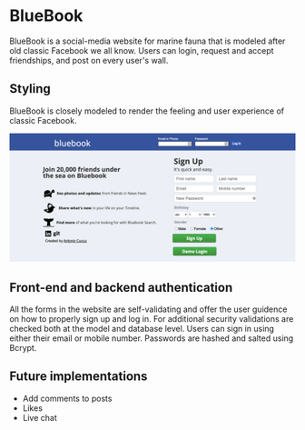 # BlueBook

BlueBook is a social-media website for marine fauna that is modeled after old classic Facebook we all know. Users can login, request and accept friendships, and post on every user's wall. 

## Styling 

BlueBook is closely modeled to render the feeling and user experience of classic Facebook. 

![login](public/Screen%20Shot%202021-06-20%20at%209.36.26%20PM.png)



## Front-end and backend authentication

All the forms in the website are self-validating and offer the user guidence on how to properly sign up and log in. For additional security validations are checked both at the model and database level. Users can sign in using either their email or mobile number. Passwords are hashed and salted using Bcrypt. 

## Future implementations

* Add comments to posts 
* Likes
* Live chat
